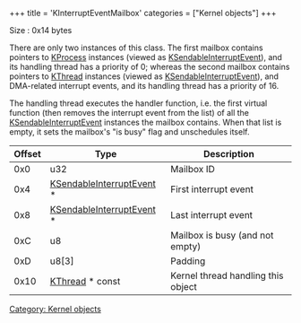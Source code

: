+++
title = 'KInterruptEventMailbox'
categories = ["Kernel objects"]
+++

Size : 0x14 bytes

There are only two instances of this class. The first mailbox contains
pointers to [KProcess](KProcess "wikilink") instances (viewed as
[KSendableInterruptEvent](KSendableInterruptEvent "wikilink")), and its
handling thread has a priority of 0; whereas the second mailbox contains
pointers to [KThread](KThread "wikilink") instances (viewed as
[KSendableInterruptEvent](KSendableInterruptEvent "wikilink")), and
DMA-related interrupt events, and its handling thread has a priority of
16.

The handling thread executes the handler function, i.e. the first
virtual function (then removes the interrupt event from the list) of all
the [KSendableInterruptEvent](KSendableInterruptEvent "wikilink")
instances the mailbox contains. When that list is empty, it sets the
mailbox's "is busy" flag and unschedules itself.

| Offset | Type                                                             | Description                        |
|--------|------------------------------------------------------------------|------------------------------------|
| 0x0    | u32                                                              | Mailbox ID                         |
| 0x4    | [KSendableInterruptEvent](KSendableInterruptEvent "wikilink") \* | First interrupt event              |
| 0x8    | [KSendableInterruptEvent](KSendableInterruptEvent "wikilink") \* | Last interrupt event               |
| 0xC    | u8                                                               | Mailbox is busy (and not empty)    |
| 0xD    | u8\[3\]                                                          | Padding                            |
| 0x10   | [KThread](KThread "wikilink") \* const                           | Kernel thread handling this object |

[Category: Kernel objects](Category:_Kernel_objects "wikilink")